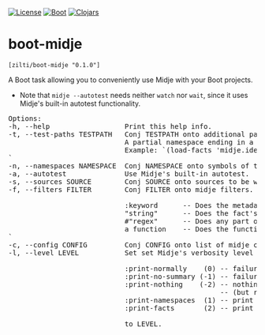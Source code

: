 [![License](http://img.shields.io/badge/license-LGPL-blue.svg?style=flat)](https://www.gnu.org/licenses/lgpl-3.0.en.html#content)
[![Boot](https://img.shields.io/badge/boot-2.0.0-ECC42F.svg?style=flat)](http://boot-clj.com/) [![Clojars](https://img.shields.io/badge/clojars-0.1.0-blue.svg?style=flat)](https://clojars.org/zilti/boot-midje)

boot-midje
==========

`[zilti/boot-midje "0.1.0"]`

A Boot task allowing you to conveniently use Midje with your Boot projects.

- Note that `midje --autotest` needs neither `watch` nor `wait`, since it uses Midje's built-in autotest functionality.

<pre>
Options:
-h, --help                  Print this help info.
-t, --test-paths TESTPATH   Conj TESTPATH onto additional paths where the test files reside (analogous to :source-paths).
                            A partial namespace ending in a '*' will load all sub-namespaces.
                            Example: `(load-facts 'midje.ideas.*)`
`
-n, --namespaces NAMESPACE  Conj NAMESPACE onto symbols of the namespaces to run tests in.
-a, --autotest              Use Midje's built-in autotest.
-s, --sources SOURCE        Conj SOURCE onto sources to be watched by autotest; both filenames and directory names are accepted.
-f, --filters FILTER        Conj FILTER onto midje filters. Only facts matching one or more of the arguments are loaded. The filter arguments are:

                            :keyword      -- Does the metadata have a truthy value for the keyword?
                            "string"      -- Does the fact's name contain the given string? 
                            #"regex"      -- Does any part of the fact's name match the regex?
                            a function    -- Does the function return a truthy value when given the fact's metadata?
`
-c, --config CONFIG         Conj CONFIG onto list of midje config files.
-l, --level LEVEL           Set set Midje's verbosity level using one of the following options:

                            :print-normally    (0) -- failures and a summary.
                            :print-no-summary (-1) -- failures only.
                            :print-nothing    (-2) -- nothing is printed.
                                                   -- (but return value can be checked)
                            :print-namespaces  (1) -- print the namespace for each group of facts.
                            :print-facts       (2) -- print fact descriptions in addition to namespaces.

                            to LEVEL.
</pre>
